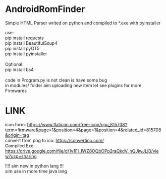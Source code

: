 # AndroidRomFinder
Simple HTML Parser writed on python and compiled to *.exe with pyinstaller 

use:</br>
pip install requests</br>
pip install BeautifulSoup4</br>
pip install pyQT5</br>
pip install pyinstaller</br>
</br>
Optional:</br>
pip install bs4</br>
</br>
code in Program.py is not clean is have some bug</br>
in modules/ folder aim uploading new item let see plugins for more Firmwares</br>

# LINK
icon form: https://www.flaticon.com/free-icon/cpu_815708?term=firmware&page=1&position=4&page=1&position=4&related_id=815708&origin=tag </br>
convert from png to ico: https://convertico.com/ </br>
Compiled Exe: https://drive.google.com/file/d/1v1Fi_IWZ8OQbOPp2raQkdV_hQJjwJLjB/view?usp=sharing</br>

!!!! aim new in python lang  !!!</br>
aim use in more time java lang
